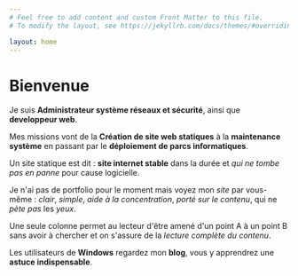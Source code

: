 ```yaml
---
# Feel free to add content and custom Front Matter to this file.
# To modify the layout, see https://jekyllrb.com/docs/themes/#overriding-theme-defaults

layout: home
---
```

# Bienvenue

Je suis **Administrateur système réseaux et sécurité**, ainsi que **developpeur web**.

Mes missions vont de la **Création de site web statiques** à la **maintenance système** en passant par le **déploiement de parcs informatiques**.

Un site statique est dit : **site internet stable** dans la durée et *qui ne tombe pas en panne* pour cause logicielle.

Je n'ai pas de portfolio pour le moment mais voyez mon *site* par vous-même : *clair*, *simple*, *aide à la concentration*, *porté sur le contenu*, qui ne *pète pas* les *yeux*.

Une seule colonne permet au lecteur d'être amené d'un point A à un point B sans avoir à chercher et on s'assure de la *lecture complète du contenu*.

Les utilisateurs de **Windows** regardez mon **blog**, vous y apprendrez une **astuce indispensable**.